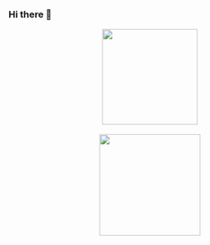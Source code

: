 ### Hi there 👋

<div align="center">
  <a href="https://github.com/marcosgregorio">
  <img height="170em" src="https://github-readme-stats.vercel.app/api?username=marcosgregorio&show_icons=true&theme=dark&include_all_commits=true&count_private=true"/> 
    <div><br></div>
    <img height="180em" src="https://github-readme-stats.vercel.app/api/top-langs/?username=marcosgregorio&layout=compact&langs_count=7&theme=dark"/>
</div>

